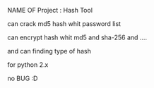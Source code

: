 NAME OF Project : Hash Tool

can crack md5 hash whit password list 

can encrypt hash whit md5 and sha-256 and ....

and can finding type of hash 

for python 2.x

no BUG :D

